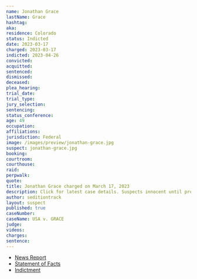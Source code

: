 ```yaml
---
name: Jonathan Grace
lastName: Grace
hashtag:
aka:
residence: Colorado
status: Indicted
date: 2023-03-17
charged: 2023-03-17
indicted: 2023-04-26
convicted:
acquitted:
sentenced:
dismissed:
deceased:
plea_hearing:
trial_date:
trial_type:
jury_selection:
sentencing:
status_conference:
age: 49
occupation:
affiliations:
jurisdiction: Federal
image: /images/preview/jonathan-grace.jpg
suspect: jonathan-grace.jpg
booking:
courtroom:
courthouse:
raid:
perpwalk:
quote:
title: Jonathan Grace charged on March 17, 2023
description: Click for latest case details. Suspects innocent until proven guilty.
author: seditiontrack
layout: suspect
published: true
caseNumber:
caseName: USA v. GRACE
judge:
videos:
charges:
sentence:
---
```


- [News Report](https://www.kktv.com/2023/03/30/colorado-springs-man-accused-fighting-officers-during-breach-us-capitol/)
- [Statement of Facts](https://storage.courtlistener.com/recap/gov.uscourts.dcd.253252/gov.uscourts.dcd.253252.1.1.pdf)
- [Indictment](https://storage.courtlistener.com/recap/gov.uscourts.dcd.254631/gov.uscourts.dcd.254631.41.0_1.pdf)

